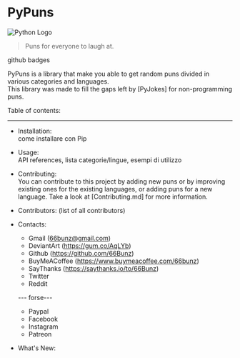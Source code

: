 # PyPuns

![Python Logo](https://www.python.org/static/community_logos/python-logo.png "Sample inline image")

> Puns for everyone to laugh at.

github badges


PyPuns is a library that make you able to get random puns divided in various categories and languages.  
This library was made to fill the gaps left by [PyJokes] for non-programming puns.

Table of contents:  

---

- Installation:  
come installare con Pip

- Usage:  
API references, lista categorie/lingue, esempi di utilizzo

- Contributing:  
You can contribute to this project by adding new puns or by improving existing ones for the existing languages, or adding puns for a new language. Take a look at [Contributing.md] for more information.

- Contributors:
(list of all contributors)

- Contacts:
    - Gmail (66bunz@gmail.com)
    - DeviantArt (https://gum.co/AqLYb)
    - Github (https://github.com/66Bunz)
    - BuyMeACoffee (https://www.buymeacoffee.com/66bunz)
    - SayThanks (https://saythanks.io/to/66Bunz)
    - Twitter
    - Reddit


    --- forse---
    - Paypal 
    - Facebook
    - Instagram
    - Patreon

- What's New:


